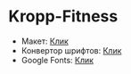 # Kropp-Fitness

* Макет: <a href="https://www.figma.com/design/0NQnMgzdYwxEFxaQCAnLeE/10--Free-Web-UI-designs--Community---Copy-?node-id=0-1&t=3nTfGeFVzcw9JunF-1">Клик</a>  
* Конвертор шрифтов: <a href="https://transfonter.org/">Клик</a>
* Google Fonts: <a href="https://fonts.google.com/">Клик</a>